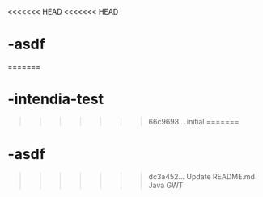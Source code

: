 <<<<<<< HEAD
<<<<<<< HEAD
# -asdf
=======
# -intendia-test
>>>>>>> 66c9698... initial
=======
# -asdf
>>>>>>> dc3a452... Update README.md
Java GWT
